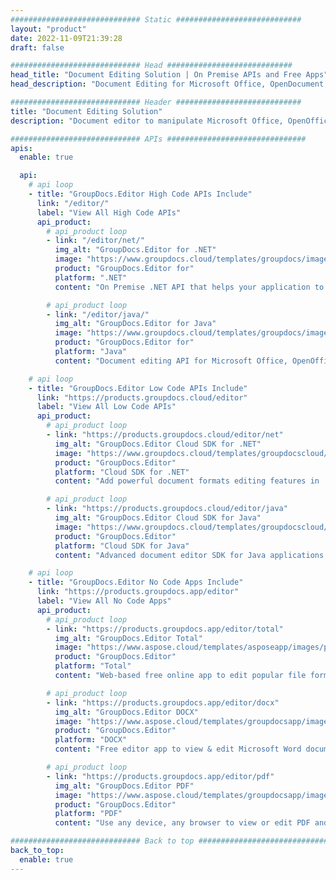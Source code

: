```yaml
---
############################# Static ############################
layout: "product"
date: 2022-11-09T21:39:28
draft: false

############################# Head ############################
head_title: "Document Editing Solution | On Premise APIs and Free Apps"
head_description: "Document Editing for Microsoft Office, OpenDocument, PDF & other File Formats using On Premise APIs or use the Online Document Editor App."

############################# Header ############################
title: "Document Editing Solution"
description: "Document editor to manipulate Microsoft Office, OpenOffice, PDF, HTML and other document file formats."

############################# APIs ###############################
apis:
  enable: true

  api:
    # api loop
    - title: "GroupDocs.Editor High Code APIs Include"
      link: "/editor/"
      label: "View All High Code APIs"
      api_product:
        # api_product loop
        - link: "/editor/net/"
          img_alt: "GroupDocs.Editor for .NET"
          image: "https://www.groupdocs.cloud/templates/groupdocs/images/product-logos/groupdocs-editor-net.png"
          product: "GroupDocs.Editor for"
          platform: ".NET"
          content: "On Premise .NET API that helps your application to view, edit and then convert documents."

        # api_product loop
        - link: "/editor/java/"
          img_alt: "GroupDocs.Editor for Java"
          image: "https://www.groupdocs.cloud/templates/groupdocs/images/product-logos/groupdocs-editor-java.png"
          product: "GroupDocs.Editor for"
          platform: "Java"
          content: "Document editing API for Microsoft Office, OpenOffice, HTML and other documents to manipulate within your Java based applications."

    # api loop
    - title: "GroupDocs.Editor Low Code APIs Include"
      link: "https://products.groupdocs.cloud/editor"
      label: "View All Low Code APIs"
      api_product:
        # api_product loop
        - link: "https://products.groupdocs.cloud/editor/net"
          img_alt: "GroupDocs.Editor Cloud SDK for .NET"
          image: "https://www.groupdocs.cloud/templates/groupdocscloud/images/sdk/272x272/groupdocs_editor-for-net.png"
          product: "GroupDocs.Editor"
          platform: "Cloud SDK for .NET"
          content: "Add powerful document formats editing features in .NET applications using Cloud SDK for .NET. Edit MS Office, Web and XML documents."

        # api_product loop
        - link: "https://products.groupdocs.cloud/editor/java"
          img_alt: "GroupDocs.Editor Cloud SDK for Java"
          image: "https://www.groupdocs.cloud/templates/groupdocscloud/images/sdk/272x272/groupdocs_editor-for-java.png"
          product: "GroupDocs.Editor"
          platform: "Cloud SDK for Java"
          content: "Advanced document editor SDK for Java applications to edit industry standard document file formats on any platform capable to call REST APIs."

    # api loop
    - title: "GroupDocs.Editor No Code Apps Include"
      link: "https://products.groupdocs.app/editor"
      label: "View All No Code Apps"
      api_product:
        # api_product loop
        - link: "https://products.groupdocs.app/editor/total"
          img_alt: "GroupDocs.Editor Total"
          image: "https://www.aspose.cloud/templates/asposeapp/images/products/logo/aspose_editor-app.png"
          product: "GroupDocs.Editor"
          platform: "Total"
          content: "Web-based free online app to edit popular file formats from Office &amp; OpenOffice."

        # api_product loop
        - link: "https://products.groupdocs.app/editor/docx"
          img_alt: "GroupDocs.Editor DOCX"
          image: "https://www.aspose.cloud/templates/groupdocsapp/images/products/logo/groupdocs_words-app.png"
          product: "GroupDocs.Editor"
          platform: "DOCX"
          content: "Free editor app to view & edit Microsoft Word documents online."

        # api_product loop
        - link: "https://products.groupdocs.app/editor/pdf"
          img_alt: "GroupDocs.Editor PDF"
          image: "https://www.aspose.cloud/templates/groupdocsapp/images/products/logo/groupdocs_pdf-app.png"
          product: "GroupDocs.Editor"
          platform: "PDF"
          content: "Use any device, any browser to view or edit PDF and XPS documents."

############################# Back to top ###############################
back_to_top:
  enable: true
---
```

